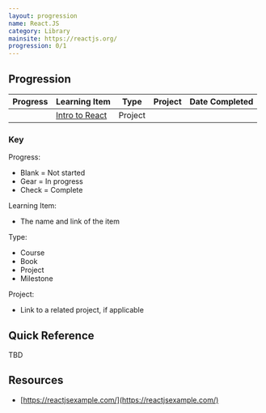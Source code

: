 ```yaml
---
layout: progression
name: React.JS
category: Library
mainsite: https://reactjs.org/
progression: 0/1
---
```


## Progression

| Progress | Learning Item | Type | Project | Date Completed |
| -------- | ------------- | ---- | ------- | -------------- |
|  | [Intro to React](https://reactjs.org/tutorial/tutorial.html) | Project |  |  |


### Key

Progress:
- Blank = Not started
- Gear = In progress
- Check = Complete

Learning Item:
- The name and link of the item

Type:
- Course
- Book
- Project
- Milestone

Project:
- Link to a related project, if applicable

## Quick Reference

TBD

## Resources

- [https://reactjsexample.com/](https://reactjsexample.com/)